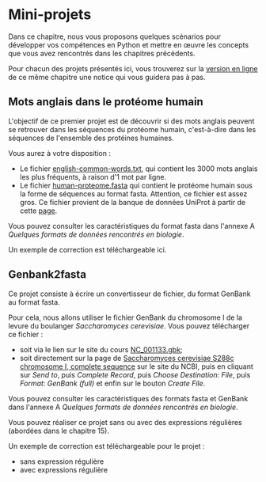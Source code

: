 # Mini-projets

Dans ce chapitre, nous vous proposons quelques scénarios pour développer vos compétences en Python et mettre en œuvre les concepts que vous avez rencontrés dans les chapitres précédents.

Pour chacun des projets présentés ici, vous trouverez sur la [version en ligne](https://python.sdv.univ-paris-diderot.fr/) de ce même chapitre une notice qui vous guidera pas à pas.

## Mots anglais dans le protéome humain

L'objectif de ce premier projet est de découvrir si des mots anglais peuvent se retrouver dans les séquences du protéome humain, c'est-à-dire dans les séquences de l'ensemble des protéines humaines.

Vous aurez à votre disposition :

- Le fichier [english-common-words.txt](https://python.sdv.univ-paris-diderot.fr/data-files/english-common-words.txt), qui contient les 3000 mots anglais les plus fréquents, à raison d'1 mot par ligne.
- Le fichier [human-proteome.fasta](https://python.sdv.univ-paris-diderot.fr/data-files/human-proteome.fasta) qui contient le protéome humain sous la forme de séquences au format fasta. Attention, ce fichier est assez gros. Ce fichier provient de la banque de données UniProt à partir de cette [page](https://www.uniprot.org/help/human_proteome).

Vous pouvez consulter les caractéristiques du format fasta dans l'annexe A *Quelques formats de données rencontrés en biologie*.

Un exemple de correction est téléchargeable ici.


## Genbank2fasta

Ce projet consiste à écrire un convertisseur de fichier, du format GenBank au format fasta.

Pour cela, nous allons utiliser le fichier GenBank du chromosome I de la levure du boulanger *Saccharomyces cerevisiae*. Vous pouvez télécharger ce fichier :

- soit via le lien sur le site du cours [NC_001133.gbk](https://python.sdv.univ-paris-diderot.fr/data-files/NC_001133.gbk);
- soit directement sur la page de [Saccharomyces cerevisiae S288c chromosome I, complete sequence](https://www.ncbi.nlm.nih.gov/nuccore/NC_001133) sur le site du NCBI, puis en cliquant sur *Send to*, puis *Complete Record*, puis *Choose Destination: File*, puis *Format: GenBank  (full)* et enfin sur le bouton *Create File*.

Vous pouvez consulter les caractéristiques des formats fasta et GenBank dans l'annexe A *Quelques formats de données rencontrés en biologie*.

Vous pouvez réaliser ce projet sans ou avec des expressions régulières (abordées dans le chapitre 15).

Un exemple de correction est téléchargeable pour le projet :

- sans expression régulière
- avec expressions régulière
